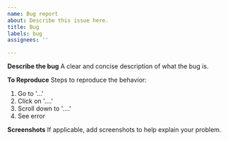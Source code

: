```yaml
---
name: Bug report
about: Describe this issue here.
title: Bug
labels: bug
assignees: ''

---
```


**Describe the bug**
A clear and concise description of what the bug is.

**To Reproduce**
Steps to reproduce the behavior:
1. Go to '...'
2. Click on '....'
3. Scroll down to '....'
4. See error


**Screenshots**
If applicable, add screenshots to help explain your problem.
